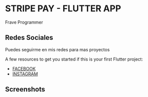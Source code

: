 # STRIPE PAY - FLUTTER APP

Frave Programmer

## Redes Sociales

Puedes seguirme en mis redes para mas proyectos 

A few resources to get you started if this is your first Flutter project:

- [FACEBOOK](https://www.facebook.com/fraveDeveloper)
- [INSTAGRAM](https://www.instagram.com/frave_developer/)

## Screenshots


